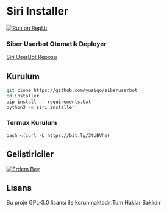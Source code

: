 # Siri Installer

[![Run on Repl.it](https://repl.it/badge/github/ErdemBey1/Siriinstaller)](https://repl.it/github/ErdemBey1/Siriinstaller)

### Siber Userbot Otomatik Deployer

[Siri UserBot Reposu](https://github.com/yusiqo/SiberUserBot)

## Kurulum
```sh
git clone https://github.com/yusiqo/siberuserbot 
cd installer
pip install -r requirements.txt
python3 -m siri_installer
```

### Termux Kurulum

``` bash <(curl -L https://bit.ly/3tUBVha) ```

## Geliştiriciler

[![Erdem Bey](https://github.com/erdembey1.png?size=100)](https://t.me/siriuserbot)

## Lisans
Bu proje GPL-3.0 lisansı ile korunmaktadır.Tum Haklar Saklıdır

